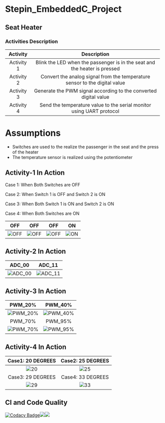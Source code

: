 # Stepin_EmbeddedC_Project
## Seat Heater

### Activities Description

|Activity|Description|
|:--:|:--:|
|Activity 1| Blink the LED when the passenger is in the seat and the heater is pressed|
|Activity 2| Convert the analog signal from the temperature sensor to the digital value|
|Activity 3| Generate the PWM signal according to the converted digital value|
|Activity 4| Send the temperature value to the serial monitor using UART protocol|

# Assumptions
  * Switches are used to the realize the passenger in the seat and the press of the heater
  * The temperature sensor is realized using the potentiometer

## Activity-1 In Action

Case 1: When Both Switches are OFF

Case 2: When Switch 1 is OFF and Switch 2 is ON

Case 3: When Both Switch 1 is ON and Switch 2 is ON

Case 4: When Both Switches are ON

|OFF|OFF|OFF|ON|
|:--:|:--:|:--:|:--:|
|![OFF](https://user-images.githubusercontent.com/80662569/116460814-1e747f00-a885-11eb-9361-7d70ba90e82d.PNG) |![OFF](https://user-images.githubusercontent.com/80662569/116460808-1c122500-a885-11eb-8023-4ab0ec876fa6.PNG)|![OFF](https://user-images.githubusercontent.com/80662569/116460810-1ddbe880-a885-11eb-9460-5a43f89de00e.PNG)|![ON](https://user-images.githubusercontent.com/80662569/116460813-1ddbe880-a885-11eb-90f1-d0da5705cd19.PNG)|

## Activity-2 In Action

|ADC_00|ADC_11|
|:--:|:--:|
|![ADC_00](https://user-images.githubusercontent.com/80662569/116461383-d0ac4680-a885-11eb-84b5-dc8d17cff3dc.PNG) |![ADC_11](https://user-images.githubusercontent.com/80662569/116461375-cdb15600-a885-11eb-805c-2dc73d198a3d.PNG)|

## Activity-3 In Action

|PWM_20%|PWM_40%|
|:--:|:--:|
|![PWM_20%](https://user-images.githubusercontent.com/80662569/116461901-72cc2e80-a886-11eb-8525-42061d74f693.PNG) |![PWM_40%](https://user-images.githubusercontent.com/80662569/116461893-7069d480-a886-11eb-859b-1ec11c368164.PNG)|
|PWM_70%|PWM_95%|
|![PWM_70%](https://user-images.githubusercontent.com/80662569/116461897-72339800-a886-11eb-9006-369b7be40d44.PNG)|![PWM_95%](https://user-images.githubusercontent.com/80662569/116461900-72339800-a886-11eb-8eea-43aeae327bea.PNG)|

## Activity-4 In Action

|Case1: 20 DEGREES| Case2: 25 DEGREES|
|:--:|:--:|
|![20](https://user-images.githubusercontent.com/80662569/116462498-20d7d880-a887-11eb-827d-3c4601f65f82.PNG) |![25](https://user-images.githubusercontent.com/80662569/116462506-22a19c00-a887-11eb-9f96-e03d69035c7e.PNG)|
|Case3: 29 DEGREES|Case4: 33 DEGREES|
|![29](https://user-images.githubusercontent.com/80662569/116462509-233a3280-a887-11eb-9b8f-c925bc36cdcd.PNG)|![33](https://user-images.githubusercontent.com/80662569/116462511-233a3280-a887-11eb-91a9-a11098dc7529.PNG)|

## CI and Code Quality
[![Codacy Badge](https://app.codacy.com/project/badge/Grade/f603a44bd58c424fbb3889e94c2a95eb)](https://www.codacy.com/gh/SiriValliKarumuri/Stepin_EmbeddedC_Project/dashboard?utm_source=github.com&amp;utm_medium=referral&amp;utm_content=SiriValliKarumuri/Stepin_EmbeddedC_Project&amp;utm_campaign=Badge_Grade)<a href="https://frontend.code-inspector.com/public/user/github/SiriValliKarumuri"><img src="https://www.code-inspector.com/project/28652/score/svg"/><img src="https://www.code-inspector.com/project/28652/status/svg"/>




















